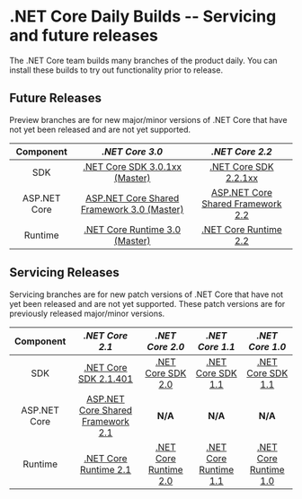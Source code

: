 # .NET Core Daily Builds -- Servicing and future releases

The .NET Core team builds many branches of the product daily. You can install these builds to try out functionality prior to release.

## Future Releases

Preview branches are for new major/minor versions of .NET Core that have not yet been released and are not yet supported.

|Component|*.NET Core 3.0*|*.NET Core 2.2*|
|:------:|:------:|:------:|
|SDK|[.NET Core SDK 3.0.1xx  (Master)](https://github.com/dotnet/core-sdk/blob/master/README.md#installers-and-binaries)|[.NET Core SDK 2.2.1xx](https://github.com/dotnet/core-sdk/blob/master/README.md#installers-and-binaries)|
|ASP.NET Core|[ASP.NET Core Shared Framework 3.0 (Master)](https://github.com/aspnet/AspNetCore/blob/master/docs/DailyBuilds.md)|[ASP.NET Core Shared Framework 2.2](https://github.com/aspnet/AspNetCore/blob/master/docs/DailyBuilds.md)|
|Runtime|[.NET Core Runtime 3.0 (Master)](https://github.com/dotnet/core-setup/blob/master/README.md#daily-builds)|[.NET Core Runtime 2.2](https://github.com/dotnet/core-setup/blob/master/README.md#daily-builds)|

## Servicing Releases

Servicing branches are for new patch versions of .NET Core that have not yet been released and are not yet supported. These patch versions are for previously released major/minor versions.

|Component|*.NET Core 2.1*|*.NET Core 2.0*|*.NET Core 1.1*|*.NET Core 1.0*|
|:------:|:------:|:------:|:------:|:------:|
|SDK|[.NET Core SDK 2.1.401](https://github.com/dotnet/core-sdk/blob/master/README.md#installers-and-binaries)|[.NET Core SDK 2.0](https://github.com/dotnet/cli/blob/release/2.0.0/README.md#installers-and-binaries)|[.NET Core SDK 1.1](https://github.com/dotnet/cli/blob/rel/1.1.0/README.md#installers-and-binaries)|[.NET Core SDK 1.1](https://github.com/dotnet/cli/blob/rel/1.1.0/README.md#installers-and-binaries)|
|ASP.NET Core|[ASP.NET Core Shared Framework 2.1](https://github.com/aspnet/AspNetCore/blob/master/docs/DailyBuilds.md)|**N/A**|**N/A**|**N/A**|
|Runtime|[.NET Core Runtime 2.1](https://github.com/dotnet/core-setup/blob/master/README.md#daily-builds)|[.NET Core Runtime 2.0](https://github.com/dotnet/core-setup/blob/release/2.0.0/README.md#officially-released-builds)|[.NET Core Runtime 1.1](https://github.com/dotnet/core-setup/blob/release/1.1.0/README.md#latest-versions)|[.NET Core Runtime 1.0](https://github.com/dotnet/core-setup/blob/release/1.0.0/README.md#latest-versions)|
